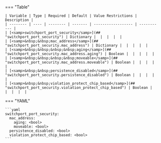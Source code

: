 <!--
  ~ Copyright (c) 2024 Arista Networks, Inc.
  ~ Use of this source code is governed by the Apache License 2.0
  ~ that can be found in the LICENSE file.
  -->
=== "Table"

    | Variable | Type | Required | Default | Value Restrictions | Description |
    | -------- | ---- | -------- | ------- | ------------------ | ----------- |
    | [<samp>switchport_port_security</samp>](## "switchport_port_security") | Dictionary |  |  |  |  |
    | [<samp>&nbsp;&nbsp;mac_address</samp>](## "switchport_port_security.mac_address") | Dictionary |  |  |  |  |
    | [<samp>&nbsp;&nbsp;&nbsp;&nbsp;aging</samp>](## "switchport_port_security.mac_address.aging") | Boolean |  |  |  |  |
    | [<samp>&nbsp;&nbsp;&nbsp;&nbsp;moveable</samp>](## "switchport_port_security.mac_address.moveable") | Boolean |  |  |  |  |
    | [<samp>&nbsp;&nbsp;persistence_disabled</samp>](## "switchport_port_security.persistence_disabled") | Boolean |  |  |  |  |
    | [<samp>&nbsp;&nbsp;violation_protect_chip_based</samp>](## "switchport_port_security.violation_protect_chip_based") | Boolean |  |  |  |  |

=== "YAML"

    ```yaml
    switchport_port_security:
      mac_address:
        aging: <bool>
        moveable: <bool>
      persistence_disabled: <bool>
      violation_protect_chip_based: <bool>
    ```
